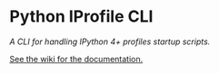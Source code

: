 # Python IProfile CLI

*A CLI for handling IPython 4+ profiles startup scripts.*

[See the wiki for the documentation.](https://github.com/victorfsf/python-iprofile/wiki)
